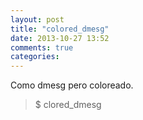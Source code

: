 ```yaml
---
layout: post
title: "colored_dmesg"
date: 2013-10-27 13:52
comments: true
categories: 
---
```

Como dmesg pero coloreado.

>$ clored_dmesg

